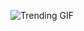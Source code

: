 ![Trending GIF](https://media2.giphy.com/media/v1.Y2lkPThiYjIxNzcyZWNjN21rbDk4eTUwMndpZnB2bDFrcjdvcDc5amRiZ3VjMHd6em5zMCZlcD12MV9naWZzX3NlYXJjaCZjdD1n/GfLyPobJEnWDBJOhye/giphy.gif)
